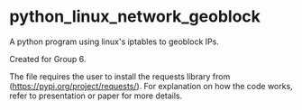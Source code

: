 # python_linux_network_geoblock
A python program using linux's iptables to geoblock IPs.

Created for Group 6. 

The file requires the user to install the requests library from (https://pypi.org/project/requests/). For explanation on how the code works, refer to presentation or paper for more details.
